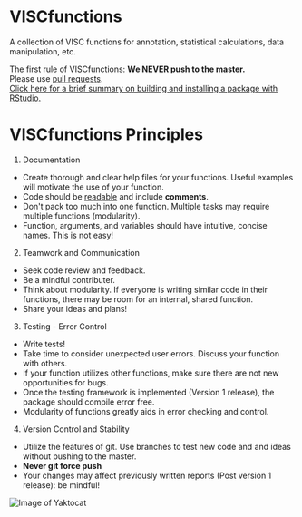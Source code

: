 VISCfunctions
=============

A collection of VISC functions for annotation, statistical calculations, data manipulation, etc.

The first rule of VISCfunctions: **We NEVER push to the master.**    
Please use [pull requests](https://github.fhcrc.org/VIDD-VISC/SRA-Documentation/blob/master/Code-Documentation/pull-request-information.md).    
[Click here for a brief summary on building and installing a package with RStudio.](https://github.fhcrc.org/VIDD-VISC/SRA-Documentation/blob/master/Code-Documentation/build_and_test_package.md)


VISCfunctions Principles
=============

1. Documentation
  * Create thorough and clear help files for your functions. Useful examples will motivate the use of your function. 
  * Code should be [readable](http://adv-r.had.co.nz/Style.html) and include **comments**.
  * Don't pack too much into one function. Multiple tasks may require multiple functions (modularity).
  * Function, arguments, and variables should have intuitive, concise names. This is not easy! 

2. Teamwork and Communication
 * Seek code review and feedback.
 * Be a mindful contributer.
 * Think about modularity. If everyone is writing similar code in their functions, there may be room for an internal,  shared function.
 * Share your ideas and plans!

3. Testing - Error Control
 * Write tests!
 * Take time to consider unexpected user errors. Discuss your function with others.
 * If your function utilizes other functions, make sure there are not new opportunities for bugs.
 * Once the testing framework is implemented (Version 1 release), the package should compile error free.
 * Modularity of functions greatly aids in error checking and control.

4. Version Control and Stability
 * Utilize the features of git. Use branches to test new code and and ideas without pushing to the master.
 * **Never git force push**
 * Your changes may affect previously written reports (Post version 1 release): be mindful!

![Image of Yaktocat](https://github.fhcrc.org/VIDD-VISC/VISCfunctions/blob/master/Viscfunction_diagram.png)
